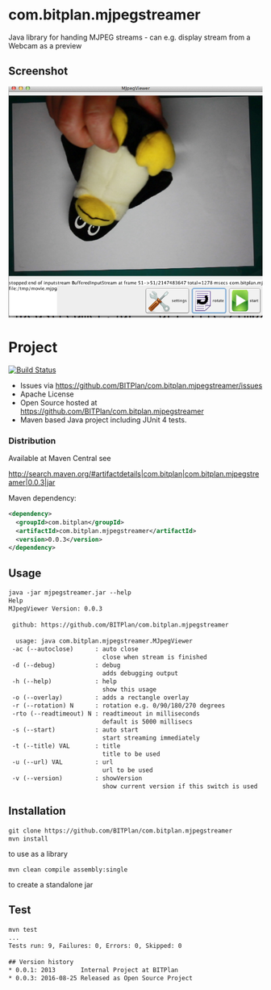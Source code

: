 # com.bitplan.mjpegstreamer
Java library for handing MJPEG streams - can e.g. display stream from a Webcam as a preview

## Screenshot
![Screenshot](Screenshot.png)

# Project
[![Build Status](https://travis-ci.org/BITPlan/com.bitplan.mjpegstreamer.svg?branch=master)](https://travis-ci.org/BITPlan/com.bitplan.mjpegstreamer)
* Issues via https://github.com/BITPlan/com.bitplan.mjpegstreamer/issues
* Apache License
* Open Source hosted at https://github.com/BITPlan/com.bitplan.mjpegstreamer
* Maven based Java project including JUnit 4 tests.

### Distribution
Available at Maven Central see 

http://search.maven.org/#artifactdetails|com.bitplan|com.bitplan.mjpegstreamer|0.0.3|jar

Maven dependency:

```xml
<dependency>
  <groupId>com.bitplan</groupId>
  <artifactId>com.bitplan.mjpegstreamer</artifactId>
  <version>0.0.3</version>
</dependency>
```

## Usage
```
java -jar mjpegstreamer.jar --help
Help
MJpegViewer Version: 0.0.3

 github: https://github.com/BITPlan/com.bitplan.mjpegstreamer

  usage: java com.bitplan.mjpegstreamer.MJpegViewer
 -ac (--autoclose)      : auto close
                          close when stream is finished
 -d (--debug)           : debug
                          adds debugging output
 -h (--help)            : help
                          show this usage
 -o (--overlay)         : adds a rectangle overlay
 -r (--rotation) N      : rotation e.g. 0/90/180/270 degrees
 -rto (--readtimeout) N : readtimeout in milliseconds
                          default is 5000 millisecs
 -s (--start)           : auto start
                          start streaming immediately
 -t (--title) VAL       : title
                          title to be used
 -u (--url) VAL         : url
                          url to be used
 -v (--version)         : showVersion
                          show current version if this switch is used
```

## Installation
```
git clone https://github.com/BITPlan/com.bitplan.mjpegstreamer
mvn install
```
to use as a library 

```
mvn clean compile assembly:single
```
to create a standalone jar

## Test
```
mvn test
...
Tests run: 9, Failures: 0, Errors: 0, Skipped: 0

## Version history
* 0.0.1: 2013       Internal Project at BITPlan
* 0.0.3: 2016-08-25 Released as Open Source Project
